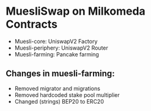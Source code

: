 # MuesliSwap on Milkomeda Contracts

- Muesli-core: UniswapV2 Factory
- Muesli-periphery: UniswapV2 Router
- Muesli-farming: Pancake farming

## Changes in muesli-farming:
- Removed migrator and migrations
- Removed hardcoded stake pool multiplier
- Changed (strings) BEP20 to ERC20
